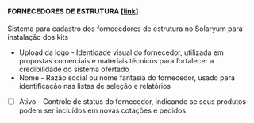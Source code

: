 #### FORNECEDORES DE ESTRUTURA [[link](https://sandbox.solaryum.com.br/fotus-yfe/configuracoes/fornecedores-estrutura)]

Sistema para cadastro dos fornecedores de estrutura no Solaryum para instalação dos kits

- Upload da logo - Identidade visual do fornecedor, utilizada em propostas comerciais e materiais técnicos para fortalecer a credibilidade do sistema ofertado
- Nome - Razão social ou nome fantasia do fornecedor, usado para identificação nas listas de seleção e relatórios
- [ ] Ativo - Controle de status do fornecedor, indicando se seus produtos podem ser incluídos em novas cotações e pedidos
